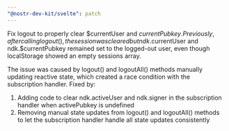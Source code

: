 ```yaml
---
"@nostr-dev-kit/svelte": patch
---
```


Fix logout to properly clear $currentUser and $currentPubkey. Previously, after calling logout(), the session was cleared but ndk.$currentUser and ndk.$currentPubkey remained set to the logged-out user, even though localStorage showed an empty sessions array.

The issue was caused by logout() and logoutAll() methods manually updating reactive state, which created a race condition with the subscription handler. Fixed by:
1. Adding code to clear ndk.activeUser and ndk.signer in the subscription handler when activePubkey is undefined
2. Removing manual state updates from logout() and logoutAll() methods to let the subscription handler handle all state updates consistently
